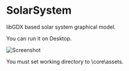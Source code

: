 # SolarSystem
libGDX based solar system graphical model.

You can run it on Desktop.

![Screenshot](http://orig04.deviantart.net/9290/f/2017/177/c/f/solarsystem_screenshot__2__by_pgrave-dbe3z2v.png)

You must set working directory to \core\assets. 
